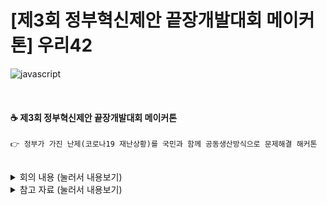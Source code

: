 # [제3회 정부혁신제안 끝장개발대회 메이커톤] 우리42
![javascript](https://img.shields.io/badge/Javascript-Language-Yellow?logo=javascript)

<br>

#### ☕ 제3회 정부혁신제안 끝장개발대회 메이커톤
```
👉 정부가 가진 난제(코로나19 재난상황)를 국민과 함께 공동생산방식으로 문제해결 해커톤
```

<br>

<details>
<summary>  회의 내용 (눌러서 내용보기) </summary>
<div markdown="1">

#### 20200712

</div>
</details>

<details>
<summary> 참고 자료 (눌러서 내용보기) </summary>
<div markdown="1">

http://www.innogov.go.kr/ucms/bbs/B0000001/view.do?nttId=4117&menuNo=300115&pageIndex=1

https://hackmd.io/@L66Bg-CgS2208qXEJ7ECFA/ryhI-NTOL

https://www.youtube.com/watch?v=hgnj699VLHA

https://www.facebook.com/2020civichack/?ref=page_internal

</div>
</details>